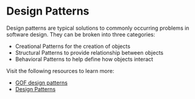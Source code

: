# Design Patterns

Design patterns are typical solutions to commonly occurring problems in software design. They can be broken into three categories:

- Creational Patterns for the creation of objects
- Structural Patterns to provide relationship between objects
- Behavioral Patterns to help define how objects interact

Visit the following resources to learn more:

- [GOF design patterns](https://springframework.guru/gang-of-four-design-patterns/)
- [Design Patterns](https://refactoring.guru/design-patterns)
